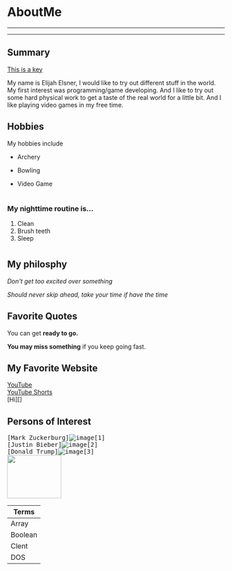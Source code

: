 # AboutMe
---
---
## Summary

[This is a key](https://s42814.pcdn.co/wp-content/uploads/2019/12/01_reuse_keys.jpg.webp)

My name is Elijah Elsner, I would like to try out different stuff in the world. My first interest was programming/game developing. And I like to try out some hard physical work to get a taste of the real world for a little bit. And I like playing video games in my free time.

Hobbies
-

My hobbies include 

- Archery
+ Bowling
* Video Game
#

### My nighttime routine is... 

1. Clean
2. Brush teeth
3. Sleep
#

## My philosphy 
<i>Don't get too excited over something</i>

<i>Should never skip ahead, take your time if have the time</i>

## Favorite Quotes 

You can get <b>ready to go.</b>

<b>You may miss something</b> if you keep going fast. 

## My Favorite Website 

[YouTube](https://youtube.com)<br>
[YouTube Shorts](https://youtube.com/shorts "youtubeshorts")<br>
[Hi][]<br>

## Persons of Interest
<kbd>[Mark Zuckerburg]![image](https://github.com/user-attachments/assets/666c532c-9136-4957-a26a-ca29c7878fa2)[1]<br></kbd>
<kbd>[Justin Bieber]![image](https://encrypted-tbn2.gstatic.com/images?q=tbn:ANd9GcRSqoSEuV0lmNrEVLwJ6q75DaOWQjorN0b2G_BLJr4OScCX0YSZ)[2]<br></kbd>
<kbd>[Donald Trump]![image](https://t1.gstatic.com/images?q=tbn:ANd9GcQQn6_Hz9zTckXYuOa1biiMhulnHv6pKtadAFcdg79yocrL3Y29)[3]<br></kbd>
<kbd><img src="https://www.whitehouse.gov/wp-content/uploads/2021/01/45_donald_trump.jpg" height="100" width="125"></kbd>


| Terms |
| --- |
| Array |
| Boolean |
| Clent |
| DOS |
